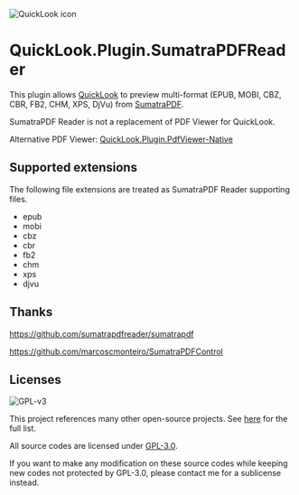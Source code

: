 ![QuickLook icon](https://user-images.githubusercontent.com/1687847/29485863-8cd61b7c-84e2-11e7-97d5-eacc2ba10d28.png)

# QuickLook.Plugin.SumatraPDFReader

This plugin allows [QuickLook](https://github.com/QL-Win/QuickLook) to preview multi-format (EPUB, MOBI, CBZ, CBR, FB2, CHM, XPS, DjVu) from [SumatraPDF](https://github.com/sumatrapdfreader/sumatrapdf).

SumatraPDF Reader is not a replacement of PDF Viewer for QuickLook.

Alternative PDF Viewer: [QuickLook.Plugin.PdfViewer-Native](https://github.com/QL-Win/QuickLook.Plugin.PdfViewer-Native)

## Supported extensions

The following file extensions are treated as SumatraPDF Reader supporting files.

- epub
- mobi
- cbz
- cbr
- fb2
- chm
- xps
- djvu

## Thanks

https://github.com/sumatrapdfreader/sumatrapdf

https://github.com/marcoscmonteiro/SumatraPDFControl

## Licenses

![GPL-v3](https://www.gnu.org/graphics/gplv3-127x51.png)

This project references many other open-source projects. See [here](https://github.com/QL-Win/QuickLook/wiki/On-the-Shoulders-of-Giants) for the full list.

All source codes are licensed under [GPL-3.0](https://opensource.org/licenses/GPL-3.0).

If you want to make any modification on these source codes while keeping new codes not protected by GPL-3.0, please contact me for a sublicense instead.

